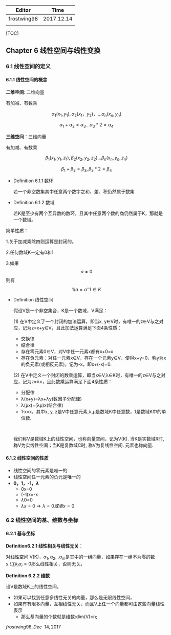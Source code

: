 | Editor      | Time       |
| ----------- | ---------- |
| frostwing98 | 2017.12.14 |
|             |            |
[TOC]

## Chapter 6 线性空间与线性变换

### 6.1 线性空间的定义

#### 6.1.1 线性空间的概念

**二维空间**: 二维向量

有加减、有数乘

$$\alpha_1(x_1,y_1),\alpha_2(x_1，y_2)，...\alpha_n(x_n,y_n)$$

$$\alpha_1+\alpha_2=\alpha_3...\alpha_3*2=\alpha_4$$

**三维空间**：三维向量

有加减、有数乘

$$\beta_1(x_1,y_1,z_1),\beta_2(x_2,y_2,z_2)...\beta_n(x_n,y_n,z_n)$$

$$\beta_1+\beta_2=\beta_3,\beta_3*2=\beta_4$$



* Definition 6.1.1 数环

  若一个非空数集其中任意两个数字之和、差、积仍然属于数集

* Definition 6.1.2 数域

  若K是至少有两个互异数的数环，且其中任意两个数的商仍然属于K，那就是一个数域。



简单性质：

1.关于加减乘除四则运算是封闭的。

2.任何数域K一定有0和1

3.如果$$a \neq 0$$则有$$1/a=a^-1 \in K$$

* Definition 线性空间

  假设V是一个非空集合，K是一个数域，V满足：

  (1) 在V中定义了一个封闭的加法运算，即当x, y∈V时，有唯一的z∈V与之对应，记为z=x+y∈V，且此加法运算满足下面4条性质：

  * 交换律
  * 结合律
  * 存在零元素0∈V，对V中任一元素x都有x+0=x
  * 存在负元素：对任一元素x∈V，存在一个元素y∈V，使得x+y=0，称y为x的负元素(或相反元素)，记为-x，即x+(-x)=0.

  (2) 在V中定义一个封闭的数乘运算，即当x∈V,λ∈K时，有唯一的z∈V与之对应，记为z=λx，且此数乘运算满足下面4条性质：

  * 分配律 
  * λ(x+y)=λx+λy(数因子分配律)
  * λ(μx)=(λμ)x(结合律)
  * 1·x=x。其中x, y, z是V中任意元素,λ,μ是数域K中任意数，1是数域K中的单位数. 

  ​

  我们称V是数域K上的线性空间，也称向量空间，记为V(K). 当K是实数域R时, 称V为实线性空间；当K是复数域C时, 称V为复线性空间. 元素也称向量.

#### 6.1.2 线性空间的性质

* 线性空间的零元素是唯一的
* 线性空间任一元素的负元是唯一的
* **0，1，-1，$\lambda$**
  * 0x=0
  * (-1)x=-x
  * $\lambda​$0=0
  * $\lambda x=0 \Rightarrow \lambda =0 或者 x=0$

### 6.2 线性空间的基、维数与坐标

#### 6.2.1 基与坐标

**Definition6.2.1 线性相关与线性无关**：

对线性空间 V(K)，$\alpha_1,\alpha_2...\alpha_m$是其中的一组向量，如果存在一组不为零的数$s.t. \sum k_i\alpha_i=0$那么线性相关，否则无关。

**Definition 6.2.2 维数**

设V是数域K上的线性空间。

* 如果可以找到任意多线性无关的向量，那么是无限线性空间，
* 如果有有限多向量，互相线性无关，而且V上任一个向量都可由这些向量线性表示
  * 那么基向量的个数就是维数:dim(V)=n;






$frostwing98,Dec~~14,2017$
